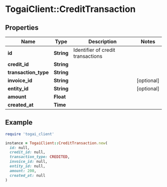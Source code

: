 # TogaiClient::CreditTransaction

## Properties

| Name | Type | Description | Notes |
| ---- | ---- | ----------- | ----- |
| **id** | **String** | Identifier of credit transactions |  |
| **credit_id** | **String** |  |  |
| **transaction_type** | **String** |  |  |
| **invoice_id** | **String** |  | [optional] |
| **entity_id** | **String** |  | [optional] |
| **amount** | **Float** |  |  |
| **created_at** | **Time** |  |  |

## Example

```ruby
require 'togai_client'

instance = TogaiClient::CreditTransaction.new(
  id: null,
  credit_id: null,
  transaction_type: CREDITED,
  invoice_id: null,
  entity_id: null,
  amount: 200,
  created_at: null
)
```

